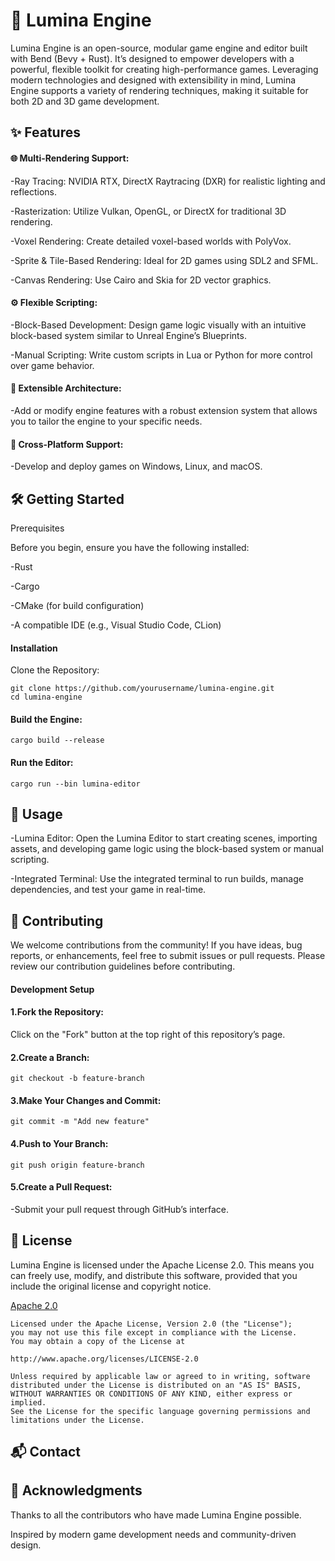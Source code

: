 
# 🌟 Lumina Engine

Lumina Engine is an open-source, modular game engine and editor built with Bend (Bevy + Rust). It’s designed to empower developers with a powerful, flexible toolkit for creating high-performance games. Leveraging modern technologies and designed with extensibility in mind, Lumina Engine supports a variety of rendering techniques, making it suitable for both 2D and 3D game development.




## ✨ Features

#### 🌐 Multi-Rendering Support:

 -Ray Tracing: NVIDIA RTX, DirectX Raytracing (DXR) for realistic lighting and reflections.

 -Rasterization: Utilize Vulkan, OpenGL, or DirectX for traditional 3D rendering.

 -Voxel Rendering: Create detailed voxel-based worlds with PolyVox.

 -Sprite & Tile-Based Rendering: Ideal for 2D games using SDL2 and SFML.

 -Canvas Rendering: Use Cairo and Skia for 2D vector graphics.

#### ⚙️ Flexible Scripting:

-Block-Based Development: Design game logic visually with an intuitive block-based system similar to Unreal Engine’s Blueprints.
 
-Manual Scripting: Write custom scripts in Lua or Python for more control over game behavior.

#### 🔌 Extensible Architecture:

-Add or modify engine features with a robust extension system that allows you to tailor the engine to your specific needs.

#### 🚀 Cross-Platform Support:

-Develop and deploy games on Windows, Linux, and macOS.
## 🛠 Getting Started

Prerequisites

Before you begin, ensure you have the following installed:

-Rust

-Cargo

-CMake (for build configuration)

-A compatible IDE (e.g., Visual Studio Code, CLion)

#### Installation

Clone the Repository:

    git clone https://github.com/yourusername/lumina-engine.git
    cd lumina-engine

#### Build the Engine:

    cargo build --release

#### Run the Editor:

    cargo run --bin lumina-editor
## 🚀 Usage

-Lumina Editor: Open the Lumina Editor to start creating scenes, importing assets, and developing game logic using the block-based system or manual scripting.

-Integrated Terminal: Use the integrated terminal to run builds, manage dependencies, and test your game in real-time.

## 🤝 Contributing

We welcome contributions from the community! If you have ideas, bug reports, or enhancements, feel free to submit issues or pull requests. Please review our contribution guidelines before contributing.

#### Development Setup

#### 1.Fork the Repository:

Click on the "Fork" button at the top right of this repository’s page.

#### 2.Create a Branch:

    git checkout -b feature-branch

#### 3.Make Your Changes and Commit:

    git commit -m "Add new feature"

#### 4.Push to Your Branch:

    git push origin feature-branch

#### 5.Create a Pull Request:

-Submit your pull request through GitHub’s interface.
## 📜 License

Lumina Engine is licensed under the Apache License 2.0. This means you can freely use, modify, and distribute this software, provided that you include the original license and copyright notice.

[Apache 2.0](https://www.apache.org/licenses/LICENSE-2.0)

    Licensed under the Apache License, Version 2.0 (the "License");
    you may not use this file except in compliance with the License.
    You may obtain a copy of the License at

    http://www.apache.org/licenses/LICENSE-2.0

    Unless required by applicable law or agreed to in writing, software
    distributed under the License is distributed on an "AS IS" BASIS,
    WITHOUT WARRANTIES OR CONDITIONS OF ANY KIND, either express or implied.
    See the License for the specific language governing permissions and
    limitations under the License.



## 📬 Contact
## 🙏 Acknowledgments

Thanks to all the contributors who have made Lumina Engine possible.

Inspired by modern game development needs and community-driven design.
